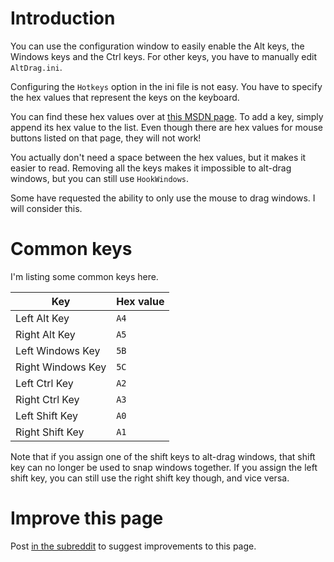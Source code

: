 # Introduction

You can use the configuration window to easily enable the Alt keys, the Windows keys and the Ctrl keys. For other keys, you have to manually edit `AltDrag.ini`.

Configuring the `Hotkeys` option in the ini file is not easy. You have to specify the hex values that represent the keys on the keyboard.

You can find these hex values over at [this MSDN page](http://msdn.microsoft.com/en-us/library/dd375731(VS.85).aspx). To add a key, simply append its hex value to the list. Even though there are hex values for mouse buttons listed on that page, they will not work!

You actually don't need a space between the hex values, but it makes it easier to read. Removing all the keys makes it impossible to alt-drag windows, but you can still use `HookWindows`.

Some have requested the ability to only use the mouse to drag windows. I will consider this.


# Common keys

I'm listing some common keys here.

| Key                | Hex value |
| ---                | --------- |
| Left Alt Key       | `A4` |
| Right Alt Key      | `A5` |
| Left Windows Key   | `5B` |
| Right Windows Key  | `5C` |
| Left Ctrl Key      | `A2` |
| Right Ctrl Key     | `A3` |
| Left Shift Key     | `A0` |
| Right Shift Key    | `A1` |

Note that if you assign one of the shift keys to alt-drag windows, that shift key can no longer be used to snap windows together. If you assign the left shift key, you can still use the right shift key though, and vice versa.


# Improve this page

Post [in the subreddit](http://www.reddit.com/r/stefansundin/) to suggest improvements to this page.
